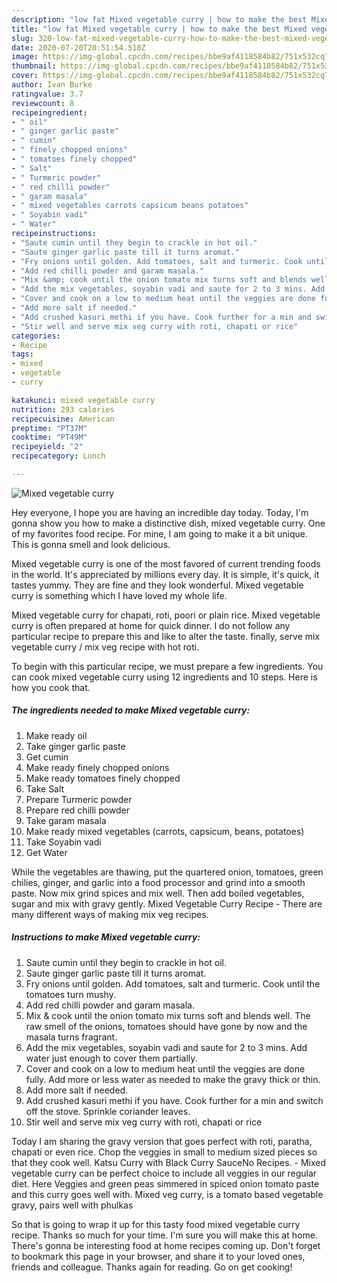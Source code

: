 ```yaml
---
description: "low fat Mixed vegetable curry | how to make the best Mixed vegetable curry"
title: "low fat Mixed vegetable curry | how to make the best Mixed vegetable curry"
slug: 320-low-fat-mixed-vegetable-curry-how-to-make-the-best-mixed-vegetable-curry
date: 2020-07-20T20:51:54.510Z
image: https://img-global.cpcdn.com/recipes/bbe9af4118584b82/751x532cq70/mixed-vegetable-curry-recipe-main-photo.jpg
thumbnail: https://img-global.cpcdn.com/recipes/bbe9af4118584b82/751x532cq70/mixed-vegetable-curry-recipe-main-photo.jpg
cover: https://img-global.cpcdn.com/recipes/bbe9af4118584b82/751x532cq70/mixed-vegetable-curry-recipe-main-photo.jpg
author: Ivan Burke
ratingvalue: 3.7
reviewcount: 8
recipeingredient:
- " oil"
- " ginger garlic paste"
- " cumin"
- " finely chopped onions"
- " tomatoes finely chopped"
- " Salt"
- " Turmeric powder"
- " red chilli powder"
- " garam masala"
- " mixed vegetables carrots capsicum beans potatoes"
- " Soyabin vadi"
- " Water"
recipeinstructions:
- "Saute cumin until they begin to crackle in hot oil."
- "Saute ginger garlic paste till it turns aromat."
- "Fry onions until golden. Add tomatoes, salt and turmeric. Cook until the tomatoes turn mushy."
- "Add red chilli powder and garam masala."
- "Mix &amp; cook until the onion tomato mix turns soft and blends well. The raw smell of the onions, tomatoes should have gone by now and the masala turns fragrant."
- "Add the mix vegetables, soyabin vadi and saute for 2 to 3 mins. Add water just enough to cover them partially."
- "Cover and cook on a low to medium heat until the veggies are done fully. Add more or less water as needed to make the gravy thick or thin."
- "Add more salt if needed."
- "Add crushed kasuri methi if you have. Cook further for a min and switch off the stove. Sprinkle coriander leaves."
- "Stir well and serve mix veg curry with roti, chapati or rice"
categories:
- Recipe
tags:
- mixed
- vegetable
- curry

katakunci: mixed vegetable curry 
nutrition: 293 calories
recipecuisine: American
preptime: "PT37M"
cooktime: "PT49M"
recipeyield: "2"
recipecategory: Lunch

---
```



![Mixed vegetable curry](https://img-global.cpcdn.com/recipes/bbe9af4118584b82/751x532cq70/mixed-vegetable-curry-recipe-main-photo.jpg)

Hey everyone, I hope you are having an incredible day today. Today, I'm gonna show you how to make a distinctive dish, mixed vegetable curry. One of my favorites food recipe. For mine, I am going to make it a bit unique. This is gonna smell and look delicious.

Mixed vegetable curry is one of the most favored of current trending foods in the world. It's appreciated by millions every day. It is simple, it's quick, it tastes yummy. They are fine and they look wonderful. Mixed vegetable curry is something which I have loved my whole life.

Mixed vegetable curry for chapati, roti, poori or plain rice. Mixed vegetable curry is often prepared at home for quick dinner. I do not follow any particular recipe to prepare this and like to alter the taste. finally, serve mix vegetable curry / mix veg recipe with hot roti.


To begin with this particular recipe, we must prepare a few ingredients. You can cook mixed vegetable curry using 12 ingredients and 10 steps. Here is how you cook that.

<!--inarticleads1-->

##### The ingredients needed to make Mixed vegetable curry:

1. Make ready  oil
1. Take  ginger garlic paste
1. Get  cumin
1. Make ready  finely chopped onions
1. Make ready  tomatoes finely chopped
1. Take  Salt
1. Prepare  Turmeric powder
1. Prepare  red chilli powder
1. Take  garam masala
1. Make ready  mixed vegetables (carrots, capsicum, beans, potatoes)
1. Take  Soyabin vadi
1. Get  Water


While the vegetables are thawing, put the quartered onion, tomatoes, green chilies, ginger, and garlic into a food processor and grind into a smooth paste. Now mix grind spices and mix well. Then add boiled vegetables, sugar and mix with gravy gently. Mixed Vegetable Curry Recipe - There are many different ways of making mix veg recipes. 

<!--inarticleads2-->

##### Instructions to make Mixed vegetable curry:

1. Saute cumin until they begin to crackle in hot oil.
1. Saute ginger garlic paste till it turns aromat.
1. Fry onions until golden. Add tomatoes, salt and turmeric. Cook until the tomatoes turn mushy.
1. Add red chilli powder and garam masala.
1. Mix &amp; cook until the onion tomato mix turns soft and blends well. The raw smell of the onions, tomatoes should have gone by now and the masala turns fragrant.
1. Add the mix vegetables, soyabin vadi and saute for 2 to 3 mins. Add water just enough to cover them partially.
1. Cover and cook on a low to medium heat until the veggies are done fully. Add more or less water as needed to make the gravy thick or thin.
1. Add more salt if needed.
1. Add crushed kasuri methi if you have. Cook further for a min and switch off the stove. Sprinkle coriander leaves.
1. Stir well and serve mix veg curry with roti, chapati or rice


Today I am sharing the gravy version that goes perfect with roti, paratha, chapati or even rice. Chop the veggies in small to medium sized pieces so that they cook well. Katsu Curry with Black Curry SauceNo Recipes. - Mixed vegetable curry can be perfect choice to include all veggies in our regular diet. Here Veggies and green peas simmered in spiced onion tomato paste and this curry goes well with. Mixed veg curry, is a tomato based vegetable gravy, pairs well with phulkas 

So that is going to wrap it up for this tasty food mixed vegetable curry recipe. Thanks so much for your time. I'm sure you will make this at home. There's gonna be interesting food at home recipes coming up. Don't forget to bookmark this page in your browser, and share it to your loved ones, friends and colleague. Thanks again for reading. Go on get cooking!
